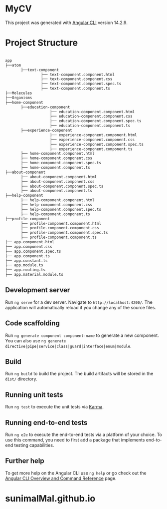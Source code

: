 # MyCV

This project was generated with [Angular CLI](https://github.com/angular/angular-cli) version 14.2.9.

# Project Structure

```bash

app
├──atom
       ├──text-component
                ├── text-component.component.html
                ├── text-component.component.css
                ├── text-component.component.spec.ts
                ├── text-component.component.ts
├──Molecules
├──Organisms
├──home-component
       ├──education-component
                    ├── education-component.component.html
                    ├── education-component.component.css
                    ├── education-component.component.spec.ts
                    ├── education-component.component.ts
       ├──experience-component
                    ├── experience-component.component.html
                    ├── experience-component.component.css
                    ├── experience-component.component.spec.ts
                    ├── experience-component.component.ts
       ├── home-component.component.html
       ├── home-component.component.css
       ├── home-component.component.spec.ts
       ├── home-component.component.ts
├──about-component
       ├── about-component.component.html
       ├── about-component.component.css
       ├── about-component.component.spec.ts
       ├── about-component.component.ts
├──help-component
       ├── help-component.component.html
       ├── help-component.component.css
       ├── help-component.component.spec.ts
       ├── help-component.component.ts
├──profile-component
       ├── profile-component.component.html
       ├── profile-component.component.css
       ├── profile-component.component.spec.ts
       ├── profile-component.component.ts
├── app.component.html
├── app.component.css
├── app.component.spec.ts
├── app.component.ts
├── app.constant.ts
├── app.module.ts
├── app.routing.ts
├── app.material.module.ts


```



## Development server

Run `ng serve` for a dev server. Navigate to `http://localhost:4200/`. The application will automatically reload if you change any of the source files.

## Code scaffolding

Run `ng generate component component-name` to generate a new component. You can also use `ng generate directive|pipe|service|class|guard|interface|enum|module`.

## Build

Run `ng build` to build the project. The build artifacts will be stored in the `dist/` directory.

## Running unit tests

Run `ng test` to execute the unit tests via [Karma](https://karma-runner.github.io).

## Running end-to-end tests

Run `ng e2e` to execute the end-to-end tests via a platform of your choice. To use this command, you need to first add a package that implements end-to-end testing capabilities.

## Further help

To get more help on the Angular CLI use `ng help` or go check out the [Angular CLI Overview and Command Reference](https://angular.io/cli) page.
# sunimalMal.github.io
